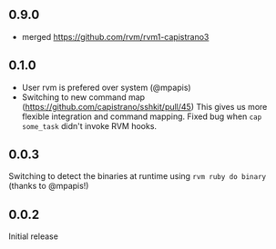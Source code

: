 ## 0.9.0

* merged https://github.com/rvm/rvm1-capistrano3

## 0.1.0

* User rvm is prefered over system (@mpapis)
* Switching to new command map (https://github.com/capistrano/sshkit/pull/45)
  This gives us more flexible integration and command mapping.
  Fixed bug when `cap some_task` didn't invoke RVM hooks.

## 0.0.3
Switching to detect the binaries at runtime using `rvm ruby do binary` (thanks to @mpapis!)

## 0.0.2

Initial release
